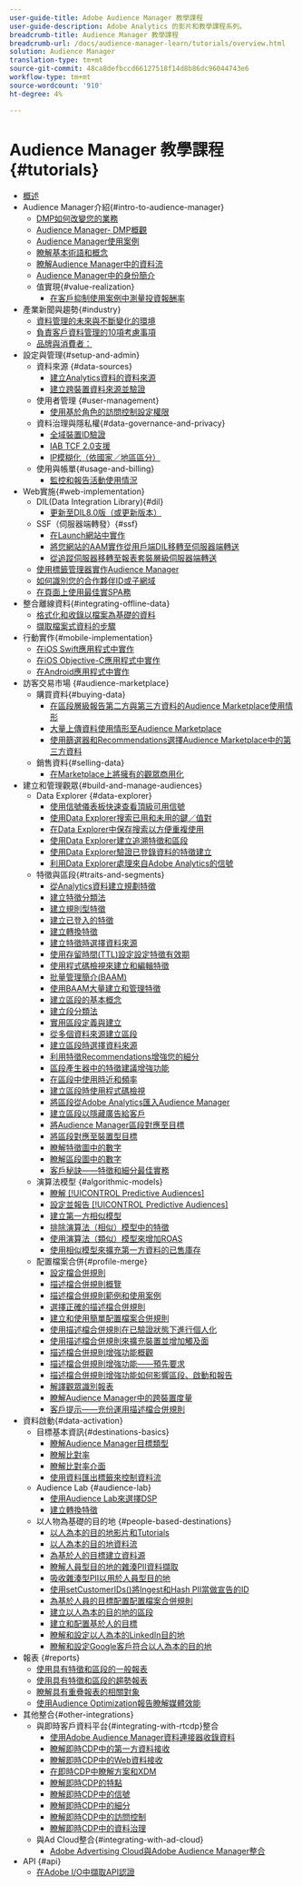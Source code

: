 ```yaml
---
user-guide-title: Adobe Audience Manager 教學課程
user-guide-description: Adobe Analytics 的影片和教學課程系列。
breadcrumb-title: Audience Manager 教學課程
breadcrumb-url: /docs/audience-manager-learn/tutorials/overview.html
solution: Audience Manager
translation-type: tm+mt
source-git-commit: 48ca8defbccd66127518f14d8b86dc96044743e6
workflow-type: tm+mt
source-wordcount: '910'
ht-degree: 4%

---
```



# Audience Manager 教學課程 {#tutorials}

+ [概述](overview.md)
+ Audience Manager介紹{#intro-to-audience-manager}
   + [DMP如何改變您的業務](intro-to-audience-manager/how-a-dmp-can-change-your-business.md)
   + [Audience Manager- DMP概觀](intro-to-audience-manager/audience-manager-overview-of-a-dmp.md)
   + [Audience Manager使用案例](intro-to-audience-manager/audience-manager-use-cases.md)
   + [瞭解基本術語和概念](intro-to-audience-manager/understanding-basic-terms-and-concepts-in-audience-manager.md)
   + [瞭解Audience Manager中的資料流](intro-to-audience-manager/understanding-the-data-flow-in-audience-manager.md)
   + [Audience Manager中的身份簡介](intro-to-audience-manager/introduction-to-identity-in-audience-manager.md)
   + 值實現{#value-realization}
      + [在客戶抑制使用案例中測量投資報酬率](intro-to-audience-manager/value-realization/measuring-roi-in-a-customer-suppression-use-case.md)
+ 產業新聞與趨勢{#industry}
   + [資料管理的未來與不斷變化的環境](industry/the-future-of-data-management-and-the-changing-environment.md)
   + [負責客戶資料管理的10項考慮事項](industry/ten-considerations-for-responsible-customer-data-management.md)
   + [品牌與消費者：](industry/brands-vs-consumers.md)
+ 設定與管理{#setup-and-admin}
   + 資料來源 {#data-sources}
      + [建立Analytics資料的資料來源](setup-and-admin/data-sources/create-a-data-source-for-analytics-data.md)
      + [建立跨裝置資料來源並驗證](setup-and-admin/data-sources/creating-a-cross-device-data-source-and-authenticating.md)
   + 使用者管理 {#user-management}
      + [使用基於角色的訪問控制設定權限](setup-and-admin/user-management/setting-permissions-with-role-based-access-control.md)
   + 資料治理與隱私權{#data-governance-and-privacy}
      + [全域裝置ID驗證](setup-and-admin/data-governance-and-privacy/global-device-id-validation.md)
      + [IAB TCF 2.0支援](setup-and-admin/data-governance-and-privacy/iab-tcf-support.md)
      + [IP模糊化（依國家／地區區分）](setup-and-admin/data-governance-and-privacy/ip-obfuscation-by-country.md)
   + 使用與帳單{#usage-and-billing}
      + [監控和報告活動使用情況](setup-and-admin/usage-and-billing/monitoring-and-reporting-on-activity-usage.md)
+ Web實施{#web-implementation}
   + DIL(Data Integration Library){#dil}
      + [更新至DIL8.0版（或更新版本）](web-implementation/dil/updating-to-dil-version-8-0-or-greater.md)
   + SSF（伺服器端轉發）{#ssf}
      + [在Launch網站中實作](https://docs.adobe.com/content/help/en/experience-cloud/implementing-in-websites-with-launch/index.html)
      + [將您網站的AAM實作從用戶端DIL移轉至伺服器端轉送](web-implementation/ssf/migrating-your-site-implementation-from-client-side-dil-to-server-side-forwarding.md)
      + [從追蹤伺服器移轉至報表套裝層級伺服器端轉送](web-implementation/ssf/migrating-from-tracking-server-to-report-suite-level-server-side-forwarding.md)
   + [使用標籤管理器實作Audience Manager](web-implementation/using-tag-managers-to-implement-audience-manager.md)
   + [如何識別您的合作夥伴ID或子網域](web-implementation/how-to-identify-your-partner-id-or-subdomain.md)
   + [在頁面上使用最佳實SPA務](web-implementation/using-best-practices-on-spa-pages-when-sending-data-to-aam.md)
+ 整合離線資料{#integrating-offline-data}
   + [格式化和收錄以檔案為基礎的資料](integrating-offline-data/formatting-and-ingesting-file-based-data.md)
   + [擷取檔案式資料的步驟](integrating-offline-data/steps-for-ingesting-file-based-data.md)
+ 行動實作{#mobile-implementation}
   + [在iOS Swift應用程式中實作](https://docs.adobe.com/content/help/en/experience-cloud/implementing-in-mobile-ios-swift-apps-with-launch/index.html)
   + [在iOS Objective-C應用程式中實作](https://docs.adobe.com/content/help/en/experience-cloud/implementing-in-mobile-ios-objective-c-apps-with-launch/index.html)
   + [在Android應用程式中實作](https://docs.adobe.com/content/help/en/experience-cloud/implementing-in-mobile-android-apps-with-launch/index.html)
+ 訪客交易市場 {#audience-marketplace}
   + 購買資料{#buying-data}
      + [在區段層級報告第二方與第三方資料的Audience Marketplace使用情形](audience-marketplace/buying-data/reporting-2nd-and-3rd-party-data-usage-in-the-audience-marketplace-at-the-segment-level.md)
      + [大量上傳資料使用情形至Audience Marketplace](audience-marketplace/buying-data/bulk-uploading-data-usage-into-the-audience-marketplace.md)
      + [使用篩選器和Recommendations選擇Audience Marketplace中的第三方資料](audience-marketplace/buying-data/using-filters-and-recommendations-to-choose-3rd-party-data-in-audience-marketplace.md)
   + 銷售資料{#selling-data}
      + [在Marketplace上將擁有的觀眾商用化](audience-marketplace/selling-data/commercialize-owned-audiences-on-marketplace.md)
+ 建立和管理觀眾{#build-and-manage-audiences}
   + Data Explorer {#data-explorer}
      + [使用信號儀表板快速查看頂級可用信號](build-and-manage-audiences/data-explorer/using-the-signals-dashboard-to-quickly-view-top-available-signals.md)
      + [使用Data Explorer搜索已用和未用的鍵／值對](build-and-manage-audiences/data-explorer/using-data-explorer-to-search-for-used-and-unused-key-value-pairs.md)
      + [在Data Explorer中保存搜索以方便重複使用](build-and-manage-audiences/data-explorer/saving-searches-in-data-explorer-for-convenience-in-re-use.md)
      + [使用Data Explorer建立追溯特徵和區段](build-and-manage-audiences/data-explorer/using-data-explorer-to-create-retroactive-traits-and-segments.md)
      + [使用Data Explorer驗證已登錄資料的特徵建立](build-and-manage-audiences/data-explorer/using-data-explorer-to-validate-trait-creation-for-your-onboarded-data.md)
      + [利用Data Explorer處理來自Adobe Analytics的信號](build-and-manage-audiences/data-explorer/using-data-explorer-to-work-with-signals-coming-from-adobe-analytics.md)
   + 特徵與區段{#traits-and-segments}
      + [從Analytics資料建立規劃特徵](build-and-manage-audiences/traits-and-segments/planning-trait-creation-from-analytics-data.md)
      + [建立特徵分類法](build-and-manage-audiences/traits-and-segments/creating-a-trait-taxonomy.md)
      + [建立規則型特徵](build-and-manage-audiences/traits-and-segments/creating-rule-based-traits.md)
      + [建立已登入的特徵](build-and-manage-audiences/traits-and-segments/creating-onboarded-traits.md)
      + [建立轉換特徵](build-and-manage-audiences/traits-and-segments/creating-conversion-traits.md)
      + [建立特徵時選擇資料來源](build-and-manage-audiences/traits-and-segments/choosing-a-data-source-when-creating-traits.md)
      + [使用存留時間(TTL)設定設定特徵有效期](build-and-manage-audiences/traits-and-segments/configuring-trait-expiration-with-the-time-to-live-ttl-setting.md)
      + [使用程式碼檢視來建立和編輯特徵](build-and-manage-audiences/traits-and-segments/using-code-view-to-create-and-edit-traits.md)
      + [批量管理簡介(BAAM)](build-and-manage-audiences/traits-and-segments/introduction-to-bulk-management-baaam.md)
      + [使用BAAM大量建立和管理特徵](build-and-manage-audiences/traits-and-segments/creating-and-managing-traits-in-bulk-with-baaam.md)
      + [建立區段的基本概念](build-and-manage-audiences/traits-and-segments/the-basics-of-creating-segments.md)
      + [建立段分類法](build-and-manage-audiences/traits-and-segments/creating-a-segment-taxonomy.md)
      + [實用區段定義與建立](build-and-manage-audiences/traits-and-segments/practical-segment-definition-and-creation.md)
      + [從多個資料來源建立區段](build-and-manage-audiences/traits-and-segments/creating-segments-from-multiple-data-sources.md)
      + [建立區段時選擇資料來源](build-and-manage-audiences/traits-and-segments/choosing-a-data-source-when-creating-a-segment.md)
      + [利用特徵Recommendations增強您的細分](build-and-manage-audiences/traits-and-segments/enhancing-your-segments-with-trait-recommendations.md)
      + [區段產生器中的特徵建議增強功能](build-and-manage-audiences/traits-and-segments/trait-recommendation-enhancements-in-the-segment-builder.md)
      + [在區段中使用時近和頻率](build-and-manage-audiences/traits-and-segments/using-recency-and-frequency-in-segments.md)
      + [建立區段時使用程式碼檢視](build-and-manage-audiences/traits-and-segments/using-code-view-when-building-segments.md)
      + [將區段從Adobe Analytics匯入Audience Manager](build-and-manage-audiences/traits-and-segments/import-aa-segments-into-aam.md)
      + [建立區段以隱藏廣告給客戶](build-and-manage-audiences/traits-and-segments/building-a-segment-to-suppress-ads-to-customers.md)
      + [將Audience Manager區段對應至目標](build-and-manage-audiences/traits-and-segments/mapping-audience-manager-segments-to-destinations.md)
      + [將區段對應至裝置型目標](build-and-manage-audiences/traits-and-segments/mapping-segments-to-a-device-based-destination.md)
      + [瞭解特徵圖中的數字](build-and-manage-audiences/traits-and-segments/understanding-numbers-in-the-trait-graph.md)
      + [瞭解區段圖中的數字](build-and-manage-audiences/traits-and-segments/understanding-numbers-in-the-segment-graph.md)
      + [客戶秘訣——特徵和細分最佳實務](build-and-manage-audiences/traits-and-segments/customer-tips-traits-and-segments-best-practices.md)
   + 演算法模型 {#algorithmic-models}
      + [瞭解  [!UICONTROL Predictive Audiences]](build-and-manage-audiences/algorithmic-models/understanding-predictive-audiences.md)
      + [設定並報告  [!UICONTROL Predictive Audiences]](build-and-manage-audiences/algorithmic-models/configure-and-report-on-predictive-audiences.md)
      + [建立第一方相似模型](build-and-manage-audiences/algorithmic-models/creating-a-first-party-look-alike-model.md)
      + [排除演算法（相似）模型中的特徵](build-and-manage-audiences/algorithmic-models/excluding-traits-in-algorithmic-look-alike-models.md)
      + [使用演算法（類似）模型來增加ROAS](build-and-manage-audiences/algorithmic-models/increase-roas-by-using-algorithmic-look-alike-models.md)
      + [使用相似模型來擴充第一方資料的已售庫存](build-and-manage-audiences/algorithmic-models/using-look-alike-models-to-extend-sold-out-inventory-from-your-1st-party-data.md)
   + 配置檔案合併{#profile-merge}
      + [設定檔合併規則](build-and-manage-audiences/profile-merge/profile-merge.md)
      + [描述檔合併規則概覽](build-and-manage-audiences/profile-merge/overview-of-profile-merge-rules.md)
      + [描述檔合併規則範例和使用案例](build-and-manage-audiences/profile-merge/profile-merge-rule-examples-and-use-cases.md)
      + [選擇正確的描述檔合併規則](build-and-manage-audiences/profile-merge/choosing-the-right-profile-merge-rule.md)
      + [建立和使用簡單配置檔案合併規則](build-and-manage-audiences/profile-merge/creating-and-using-simple-profile-merge-rules.md)
      + [使用描述檔合併規則在已驗證狀態下進行個人化](build-and-manage-audiences/profile-merge/using-profile-merge-rules-to-personalize-in-an-authenticated-state.md)
      + [使用描述檔合併規則來擴充裝置並增加觸及面](build-and-manage-audiences/profile-merge/using-profile-merge-rules-for-device-extension-and-increased-reach.md)
      + [描述檔合併規則增強功能概觀](build-and-manage-audiences/profile-merge/overview-of-profile-merge-rule-enhancements.md)
      + [描述檔合併規則增強功能——預先要求](build-and-manage-audiences/profile-merge/profile-merge-rule-enhancements-pre-requisites.md)
      + [描述檔合併規則增強功能如何影響區段、啟動和報告](build-and-manage-audiences/profile-merge/how-profile-merge-rule-enhancements-impact-segmentation-activation-and-reporting.md)
      + [解譯觀眾識別報表](build-and-manage-audiences/profile-merge/interpret-audience-identity-reporting.md)
      + [瞭解Audience Manager中的跨裝置度量](build-and-manage-audiences/profile-merge/understanding-cross-device-metrics-in-audience-manager.md)
      + [客戶提示——充份運用描述檔合併規則](build-and-manage-audiences/profile-merge/customer-tips-getting-the-most-out-of-profile-merge-rules.md)
+ 資料啟動{#data-activation}
   + 目標基本資訊{#destinations-basics}
      + [瞭解Audience Manager目標類型](data-activation/destinations-basics/understanding-audience-manager-destination-types.md)
      + [瞭解比對率](data-activation/destinations-basics/understanding-match-rates.md)
      + [瞭解比對率介面](data-activation/destinations-basics/understanding-the-match-rate-interface-in-audience-manager.md)
      + [使用資料匯出標籤來控制資料流](data-activation/destinations-basics/using-data-export-labels-to-control-data-flow.md)
   + Audience Lab {#audience-lab}
      + [使用Audience Lab來選擇DSP](data-activation/audience-lab/using-audience-lab-to-choose-a-dsp.md)
      + [建立轉換特徵](build-and-manage-audiences/traits-and-segments/creating-conversion-traits.md)
   + 以人物為基礎的目的地 {#people-based-destinations}
      + [以人為本的目的地影片和Tutorials](data-activation/people-based-destinations/pbd.md)
      + [以人為本的目的地資料流](data-activation/people-based-destinations/people-based-destinations-data-flow.md)
      + [為基於人的目標建立資料源](data-activation/people-based-destinations/creating-a-data-source-for-people-based-destinations.md)
      + [瞭解人員型目的地的雜湊PII資料擷取](data-activation/people-based-destinations/understanding-hashed-pii-data-ingestion-for-people-based-destinations.md)
      + [吸收雜湊型PII以用於人員型目的地](data-activation/people-based-destinations/ingesting-hashed-pii-for-people-based-destinations.md)
      + [使用setCustomerIDs()將Ingest和Hash PII當做宣告的ID](data-activation/people-based-destinations/using-setcustomerids-to-ingest-and-hash-pii-as-a-declared-id.md)
      + [為基於人員的目標配置配置檔案合併規則](data-activation/people-based-destinations/configuring-profile-merge-rules-for-people-based-destinations.md)
      + [建立以人為本的目的地的區段](data-activation/people-based-destinations/creating-segments-for-people-based-destinations.md)
      + [建立和配置基於人的目標](data-activation/people-based-destinations/create-and-configure-people-based-destinations.md)
      + [瞭解和設定以人為本的LinkedIn目的地](data-activation/people-based-destinations/understanding-and-configuring-the-linkedin-pbd.md)
      + [瞭解和設定Google客戶符合以人為本的目的地](data-activation/people-based-destinations/understanding-and-configuring-the-google-customer-match-pbd.md)
+ 報表 {#reports}
   + [使用具有特徵和區段的一般報表](reports/using-general-reports-with-traits-and-segments.md)
   + [使用具有特徵和區段的趨勢報表](reports/using-trended-reports-with-traits-and-segments.md)
   + [瞭解具有重疊報表的相關對象](reports/understand-related-audiences-with-overlap-reports.md)
   + [使用Audience Optimization報告瞭解媒體效能](reports/using-audience-optimization-reports-to-understand-media-performance.md)
+ 其他整合{#other-integrations}
   + 與即時客戶資料平台{#integrating-with-rtcdp}整合
      + [使用Adobe Audience Manager資料連接器收錄資料](https://experienceleague.adobe.com/docs/platform-learn/tutorials/sources/ingest-data-from-aam.html?lang=en#sources)
      + [瞭解即時CDP中的第一方資料接收](other-integrations/integrating-with-rtcdp/rtcdp-1pd-ingestion-for-aam-users.md)
      + [瞭解即時CDP中的Web資料接收](other-integrations/integrating-with-rtcdp/rtcdp-web-ingestion-for-aam-users.md)
      + [在即時CDP中瞭解方案和XDM](other-integrations/integrating-with-rtcdp/rtcdp-schemas-xdm-for-aam-users.md)
      + [瞭解即時CDP的特點](other-integrations/integrating-with-rtcdp/rtcdp-traits-for-aam-users.md)
      + [瞭解即時CDP中的信號](other-integrations/integrating-with-rtcdp/rtcdp-signals-for-aam-users.md)
      + [瞭解即時CDP中的細分](other-integrations/integrating-with-rtcdp/rtcdp-segments-for-aam-users.md)
      + [瞭解即時CDP中的訪問控制](other-integrations/integrating-with-rtcdp/rtcdp-access-control-for-aam-users.md)
      + [瞭解即時CDP中的資料治理](other-integrations/integrating-with-rtcdp/rtcdp-data-gov-for-aam-users.md)
   + 與Ad Cloud整合{#integrating-with-ad-cloud}
      + [Adobe Advertising Cloud與Adobe Audience Manager整合](other-integrations/integrating-with-ad-cloud/advertising-cloud-and-audience-manager-integration.md)
+ API {#api}
   + [在Adobe I/O中擷取API認證](api/retrieve-api-credentials-in-adobe-io.md)
